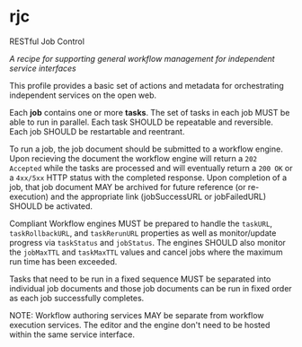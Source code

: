 # rjc
RESTful Job Control

_A recipe for supporting general workflow management for independent service interfaces_

This profile provides a basic set of actions and metadata for orchestrating independent services on the open web.

Each **job** contains one or more **tasks**. The set of tasks in each job MUST be able to run in parallel. Each task SHOULD be repeatable and reversible. Each job SHOULD be restartable and reentrant.

To run a job, the job document should be submitted to a workflow engine. Upon recieving the document the workflow engine will return a `202 Accepted` while the tasks are processed and will eventually return a `200 OK` or a `4xx/5xx` HTTP status with the completed response. Upon completion of a job, that job document MAY be archived for future reference (or re-execution) and the appropriate link (jobSuccessURL or jobFailedURL) SHOULD be activated.

Compliant Workflow engines MUST be prepared to handle the `taskURL`, `taskRollbackURL`, and `taskRerunURL` properties as well as monitor/update progress via `taskStatus` and `jobStatus`. The engines SHOULD also monitor the `jobMaxTTL` and `taskMaxTTL` values and cancel jobs where the maximum run time has been exceeded.

Tasks that need to be run in a fixed sequence MUST be separated into individual job documents and those job documents can be run in fixed order as each job successfully completes.

NOTE: Workflow authoring services MAY be separate from workflow execution services. The editor and the engine don't need to be hosted within the same service interface. 
